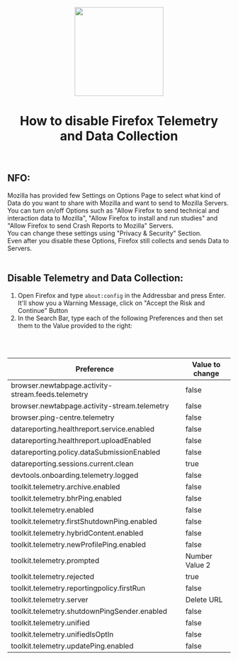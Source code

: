 <p align="center"><img src="https://github.com/K3V1991/Disable-Firefox-Telemetry-and-Data-Collection/blob/main/Data-Collection.png" width="200"></a>
<h1 align="center"><b>How to disable Firefox Telemetry and Data Collection</b></h1>
<br />

## NFO:
Mozilla has provided few Settings on Options Page to select what kind of Data do you want to share with Mozilla and want to send to Mozilla Servers. <br />
You can turn on/off Options such as "Allow Firefox to send technical and interaction data to Mozilla", "Allow Firefox to install and run studies" and "Allow Firefox to send Crash Reports to Mozilla" Servers. <br />
You can change these settings using "Privacy & Security" Section. <br />
Even after you disable these Options, Firefox still collects and sends Data to Servers. 
<br />
<br />

## Disable Telemetry and Data Collection:
1. Open Firefox and type ```about:config``` in the Addressbar and press Enter. It'll show you a Warning Message, click on "Accept the Risk and Continue" Button
2. In the Search Bar, type each of the following Preferences and then set them to the Value provided to the right:
<br />
<br />

Preference | Value to change |
| --- | --- |
| browser.newtabpage.activity-stream.feeds.telemetry | false |
| browser.newtabpage.activity-stream.telemetry | false |
| browser.ping-centre.telemetry | false |
| datareporting.healthreport.service.enabled | false |
| datareporting.healthreport.uploadEnabled | false |
| datareporting.policy.dataSubmissionEnabled | false |
| datareporting.sessions.current.clean | true
| devtools.onboarding.telemetry.logged | false |
| toolkit.telemetry.archive.enabled | false |
| toolkit.telemetry.bhrPing.enabled | false |
| toolkit.telemetry.enabled | false |
| toolkit.telemetry.firstShutdownPing.enabled | false |
| toolkit.telemetry.hybridContent.enabled | false |
| toolkit.telemetry.newProfilePing.enabled | false |
| toolkit.telemetry.prompted | Number Value 2 |
| toolkit.telemetry.rejected | true
| toolkit.telemetry.reportingpolicy.firstRun | false |
| toolkit.telemetry.server | Delete URL |
| toolkit.telemetry.shutdownPingSender.enabled | false |
| toolkit.telemetry.unified | false |
| toolkit.telemetry.unifiedIsOptIn | false |
| toolkit.telemetry.updatePing.enabled | false |
